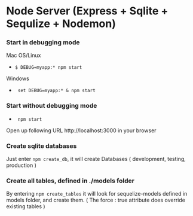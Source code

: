 
# Node Server (Express + Sqlite + Sequlize + Nodemon)

<h3>Start in debugging mode</h3>

  Mac OS/Linux 

 - ``` $ DEBUG=myapp:* npm start ```

  Windows 

 - ``` set DEBUG=myapp:* & npm start``` 


<h3>Start without debugging mode</h3>

 - ``` npm start``` 


Open up following URL http://localhost:3000 in your browser


<h3> Create sqlite databases </h3>

Just enter ```npm create_db```, it will create Databases ( development, testing, production )

<h3> Create all tables, defined in ./models folder </h3>

By entering ```npm create_tables``` it will look for sequelize-models defined in models folder, and create them. 
( The force : true attribute does override existing tables ) 



